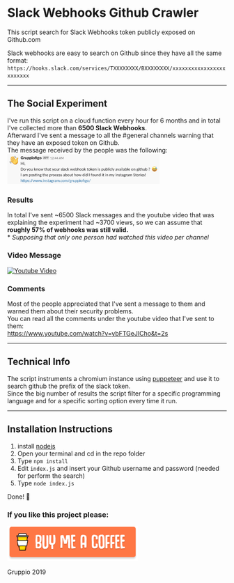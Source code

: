 # Slack Webhooks Github Crawler
This script search for Slack Webhooks token publicly exposed on Github.com

Slack webhooks are easy to search on Github since they have all the same format:
`https://hooks.slack.com/services/TXXXXXXXX/BXXXXXXXX/xxxxxxxxxxxxxxxxxxxxxxxx`

---

## The Social Experiment
I've run this script on a cloud function every hour for 6 months and in total I've collected more than **6500 Slack Webhooks**.  
Afterward I've sent a message to all the #general channels warning that they have an exposed token on Github.  
The message received by the people was the following:  
<img src="https://raw.githubusercontent.com/Gruppio/SlackWebhooksGithubCrawler/images/slackmessage.png" alt="Slack Message" width="350" >


### Results
In total I've sent ~6500 Slack messages and the youtube video that was explaining the experiment had ~3700 views, so we can assume that **roughly 57% of webhooks was still valid.**  
\* *Supposing that only one person had watched this video per channel*

### Video Message
[![Youtube Video](https://img.youtube.com/vi/ybFTGeJICho/0.jpg)](https://www.youtube.com/watch?v=ybFTGeJICho)

### Comments
Most of the people appreciated that I've sent a message to them and warned them about their security problems.  
You can read all the comments under the youtube video that I've sent to them:  
https://www.youtube.com/watch?v=ybFTGeJICho&t=2s

---

## Technical Info

The script instruments a chromium instance using [puppeteer](https://developers.google.com/web/tools/puppeteer/) and use it to search github the prefix of the slack token.  
Since the big number of results the script filter for a specific programming language and for a specific sorting option every time it run.

---

## Installation Instructions
 1) install [nodejs](https://nodejs.org/en/) 
 2) Open your terminal and cd in the repo folder
 3) Type `npm install`
 4) Edit `index.js` and insert your Github username and password (needed for perform the search)
 5) Type `node index.js`

Done! 🎉 

### If you like this project please:

<a href="https://www.buymeacoffee.com/gruppio" target="_blank"><img src="https://raw.githubusercontent.com/Gruppio/SlackWebhooksGithubCrawler/images/buymeacoffee.png" alt="Buy Me A Coffee" width="300" ></a>

Gruppio 2019
